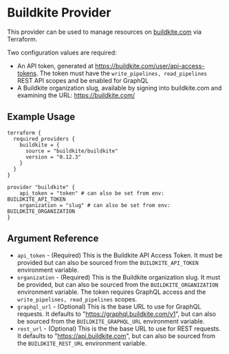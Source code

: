 # Buildkite Provider

This provider can be used to manage resources on [buildkite.com](https://buildkite.com) via Terraform.

Two configuration values are required:

-   An API token, generated at https://buildkite.com/user/api-access-tokens. The
    token must have the `write_pipelines, read_pipelines` REST API scopes and be enabled for GraphQL
-   A Buildkite organization slug, available by signing into buildkite.com and
    examining the URL: https://buildkite.com/<org-slug>

## Example Usage

```hcl
terraform {
  required_providers {
    buildkite = {
      source = "buildkite/buildkite"
      version = "0.12.3"
    }
  }
}

provider "buildkite" {
    api_token = "token" # can also be set from env: BUILDKITE_API_TOKEN
    organization = "slug" # can also be set from env: BUILDKITE_ORGANIZATION
}
```

## Argument Reference

-   `api_token` - (Required) This is the Buildkite API Access Token. It must be provided but can also be sourced from the `BUILDKITE_API_TOKEN` environment variable.
-   `organization` - (Required) This is the Buildkite organization slug. It must be provided, but can also be sourced from the `BUILDKITE_ORGANIZATION` environment variable. The token requires GraphQL access and the `write_pipelines, read_pipelines` scopes.
-   `graphql_url` - (Optional) This is the base URL to use for GraphQL requests. It defaults to "https://graphql.buildkite.com/v1", but can also be sourced from the `BUILDKITE_GRAPHQL_URL` environment variable.
-   `rest_url` - (Optional) This is the the base URL to use for REST requests. It defaults to "https://api.buildkite.com", but can also be sourced from the `BUILDKITE_REST_URL` environment variable.
